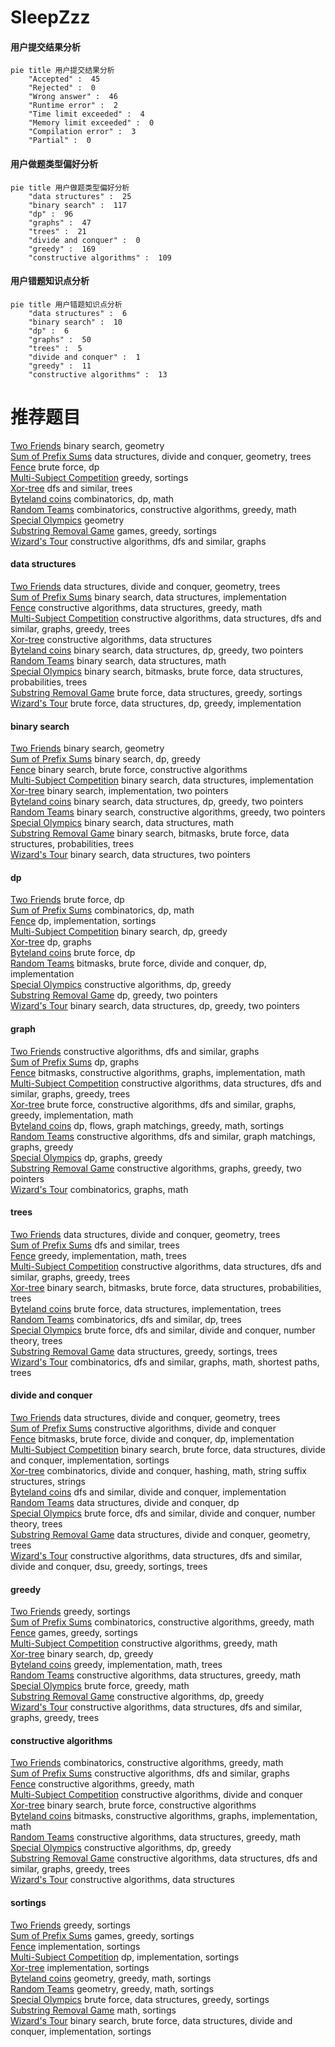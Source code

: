 # SleepZzz
<!-- tabs:start -->
#### **用户提交结果分析**

```mermaid
pie title 用户提交结果分析
    "Accepted" :  45
    "Rejected" :  0
    "Wrong answer" :  46
    "Runtime error" :  2
    "Time limit exceeded" :  4
    "Memory limit exceeded" :  0
    "Compilation error" :  3
    "Partial" :  0
```
#### **用户做题类型偏好分析**

```mermaid
pie title 用户做题类型偏好分析
    "data structures" :  25
    "binary search" :  117
    "dp" :  96
    "graphs" :  47
    "trees" :  21
    "divide and conquer" :  0
    "greedy" :  169
    "constructive algorithms" :  109
```
#### **用户错题知识点分析**

```mermaid
pie title 用户错题知识点分析
    "data structures" :  6
    "binary search" :  10
    "dp" :  6
    "graphs" :  50
    "trees" :  5
    "divide and conquer" :  1
    "greedy" :  11
    "constructive algorithms" :  13
```
<!-- tabs:end -->
# 推荐题目
[Two Friends](http://codeforces.com/problemset/problem/8/D)		binary search,
                        geometry		  
[Sum of Prefix Sums](http://codeforces.com/problemset/problem/1303/G)		data structures,
                        divide and conquer,
                        geometry,
                        trees		  
[Fence](http://codeforces.com/problemset/problem/363/B)		brute force,
                        dp		  
[Multi-Subject Competition](http://codeforces.com/problemset/problem/1082/C)		greedy,
                        sortings		  
[Xor-tree](http://codeforces.com/problemset/problem/429/A)		dfs and similar,
                        trees		  
[Byteland coins](https://codeforces.com/contest/759/problem/E)		combinatorics,
                        dp,
                        math		  
[Random Teams](http://codeforces.com/problemset/problem/478/B)		combinatorics,
                        constructive algorithms,
                        greedy,
                        math		  
[Special Olympics](http://codeforces.com/problemset/problem/199/B)		geometry		  
[Substring Removal Game](http://codeforces.com/problemset/problem/1398/B)		games,
                        greedy,
                        sortings		  
[Wizard's Tour](http://codeforces.com/problemset/problem/858/F)		constructive algorithms,
                        dfs and similar,
                        graphs		  
<!-- tabs:start -->
#### **data structures**
[Two Friends](http://codeforces.com/problemset/problem/1303/G)		data structures,
                        divide and conquer,
                        geometry,
                        trees		  
[Sum of Prefix Sums](http://codeforces.com/problemset/problem/527/C)		binary search,
                        data structures,
                        implementation		  
[Fence](http://codeforces.com/problemset/problem/1406/D)		constructive algorithms,
                        data structures,
                        greedy,
                        math		  
[Multi-Subject Competition](https://codeforces.com/contest/1287/problem/D)		constructive algorithms,
                        data structures,
                        dfs and similar,
                        graphs,
                        greedy,
                        trees		  
[Xor-tree](http://codeforces.com/problemset/problem/220/B)		constructive algorithms,
                        data structures		  
[Byteland coins](http://codeforces.com/problemset/problem/1492/C)		binary search,
                        data structures,
                        dp,
                        greedy,
                        two pointers		  
[Random Teams](http://codeforces.com/problemset/problem/1490/G)		binary search,
                        data structures,
                        math		  
[Special Olympics](http://codeforces.com/problemset/problem/1479/D)		binary search,
                        bitmasks,
                        brute force,
                        data structures,
                        probabilities,
                        trees		  
[Substring Removal Game](http://codeforces.com/problemset/problem/1497/A)		brute force,
                        data structures,
                        greedy,
                        sortings		  
[Wizard's Tour](http://codeforces.com/problemset/problem/1491/C)		brute force,
                        data structures,
                        dp,
                        greedy,
                        implementation		  
#### **binary search**
[Two Friends](http://codeforces.com/problemset/problem/8/D)		binary search,
                        geometry		  
[Sum of Prefix Sums](http://codeforces.com/problemset/problem/727/F)		binary search,
                        dp,
                        greedy		  
[Fence](http://codeforces.com/problemset/problem/938/C)		binary search,
                        brute force,
                        constructive algorithms		  
[Multi-Subject Competition](http://codeforces.com/problemset/problem/527/C)		binary search,
                        data structures,
                        implementation		  
[Xor-tree](http://codeforces.com/problemset/problem/1060/C)		binary search,
                        implementation,
                        two pointers		  
[Byteland coins](http://codeforces.com/problemset/problem/1492/C)		binary search,
                        data structures,
                        dp,
                        greedy,
                        two pointers		  
[Random Teams](http://codeforces.com/problemset/problem/1463/D)		binary search,
                        constructive algorithms,
                        greedy,
                        two pointers		  
[Special Olympics](http://codeforces.com/problemset/problem/1490/G)		binary search,
                        data structures,
                        math		  
[Substring Removal Game](http://codeforces.com/problemset/problem/1479/D)		binary search,
                        bitmasks,
                        brute force,
                        data structures,
                        probabilities,
                        trees		  
[Wizard's Tour](http://codeforces.com/problemset/problem/1436/E)		binary search,
                        data structures,
                        two pointers		  
#### **dp**
[Two Friends](http://codeforces.com/problemset/problem/363/B)		brute force,
                        dp		  
[Sum of Prefix Sums](https://codeforces.com/contest/759/problem/E)		combinatorics,
                        dp,
                        math		  
[Fence](http://codeforces.com/problemset/problem/433/B)		dp,
                        implementation,
                        sortings		  
[Multi-Subject Competition](http://codeforces.com/problemset/problem/727/F)		binary search,
                        dp,
                        greedy		  
[Xor-tree](http://codeforces.com/problemset/problem/721/C)		dp,
                        graphs		  
[Byteland coins](http://codeforces.com/problemset/problem/1272/D)		brute force,
                        dp		  
[Random Teams](http://codeforces.com/problemset/problem/1385/D)		bitmasks,
                        brute force,
                        divide and conquer,
                        dp,
                        implementation		  
[Special Olympics](http://codeforces.com/problemset/problem/1461/F)		constructive algorithms,
                        dp,
                        greedy		  
[Substring Removal Game](https://codeforces.com/contest/1240/problem/B)		dp,
                        greedy,
                        two pointers		  
[Wizard's Tour](http://codeforces.com/problemset/problem/1492/C)		binary search,
                        data structures,
                        dp,
                        greedy,
                        two pointers		  
#### **graph**
[Two Friends](http://codeforces.com/problemset/problem/858/F)		constructive algorithms,
                        dfs and similar,
                        graphs		  
[Sum of Prefix Sums](http://codeforces.com/problemset/problem/721/C)		dp,
                        graphs		  
[Fence](http://codeforces.com/problemset/problem/388/B)		bitmasks,
                        constructive algorithms,
                        graphs,
                        implementation,
                        math		  
[Multi-Subject Competition](https://codeforces.com/contest/1287/problem/D)		constructive algorithms,
                        data structures,
                        dfs and similar,
                        graphs,
                        greedy,
                        trees		  
[Xor-tree](http://codeforces.com/problemset/problem/1487/C)		brute force,
                        constructive algorithms,
                        dfs and similar,
                        graphs,
                        greedy,
                        implementation,
                        math		  
[Byteland coins](http://codeforces.com/problemset/problem/1437/C)		dp,
                        flows,
                        graph matchings,
                        greedy,
                        math,
                        sortings		  
[Random Teams](http://codeforces.com/problemset/problem/1470/D)		constructive algorithms,
                        dfs and similar,
                        graph matchings,
                        graphs,
                        greedy		  
[Special Olympics](http://codeforces.com/problemset/problem/1476/C)		dp,
                        graphs,
                        greedy		  
[Substring Removal Game](http://codeforces.com/problemset/problem/1304/D)		constructive algorithms,
                        graphs,
                        greedy,
                        two pointers		  
[Wizard's Tour](http://codeforces.com/problemset/problem/1475/C)		combinatorics,
                        graphs,
                        math		  
#### **trees**
[Two Friends](http://codeforces.com/problemset/problem/1303/G)		data structures,
                        divide and conquer,
                        geometry,
                        trees		  
[Sum of Prefix Sums](http://codeforces.com/problemset/problem/429/A)		dfs and similar,
                        trees		  
[Fence](http://codeforces.com/problemset/problem/1361/D)		greedy,
                        implementation,
                        math,
                        trees		  
[Multi-Subject Competition](https://codeforces.com/contest/1287/problem/D)		constructive algorithms,
                        data structures,
                        dfs and similar,
                        graphs,
                        greedy,
                        trees		  
[Xor-tree](http://codeforces.com/problemset/problem/1479/D)		binary search,
                        bitmasks,
                        brute force,
                        data structures,
                        probabilities,
                        trees		  
[Byteland coins](http://codeforces.com/problemset/problem/1511/C)		brute force,
                        data structures,
                        implementation,
                        trees		  
[Random Teams](http://codeforces.com/problemset/problem/1499/F)		combinatorics,
                        dfs and similar,
                        dp,
                        trees		  
[Special Olympics](http://codeforces.com/problemset/problem/1491/E)		brute force,
                        dfs and similar,
                        divide and conquer,
                        number theory,
                        trees		  
[Substring Removal Game](http://codeforces.com/problemset/problem/1466/D)		data structures,
                        greedy,
                        sortings,
                        trees		  
[Wizard's Tour](http://codeforces.com/problemset/problem/1495/D)		combinatorics,
                        dfs and similar,
                        graphs,
                        math,
                        shortest paths,
                        trees		  
#### **divide and conquer**
[Two Friends](http://codeforces.com/problemset/problem/1303/G)		data structures,
                        divide and conquer,
                        geometry,
                        trees		  
[Sum of Prefix Sums](http://codeforces.com/problemset/problem/873/D)		constructive algorithms,
                        divide and conquer		  
[Fence](http://codeforces.com/problemset/problem/1385/D)		bitmasks,
                        brute force,
                        divide and conquer,
                        dp,
                        implementation		  
[Multi-Subject Competition](http://codeforces.com/problemset/problem/1461/D)		binary search,
                        brute force,
                        data structures,
                        divide and conquer,
                        implementation,
                        sortings		  
[Xor-tree](http://codeforces.com/problemset/problem/1466/G)		combinatorics,
                        divide and conquer,
                        hashing,
                        math,
                        string suffix structures,
                        strings		  
[Byteland coins](http://codeforces.com/problemset/problem/1490/D)		dfs and similar,
                        divide and conquer,
                        implementation		  
[Random Teams](https://codeforces.com/contest/1483/problem/C)		data structures,
                        divide and conquer,
                        dp		  
[Special Olympics](http://codeforces.com/problemset/problem/1491/E)		brute force,
                        dfs and similar,
                        divide and conquer,
                        number theory,
                        trees		  
[Substring Removal Game](http://codeforces.com/problemset/problem/1303/G)		data structures,
                        divide and conquer,
                        geometry,
                        trees		  
[Wizard's Tour](http://codeforces.com/problemset/problem/1494/D)		constructive algorithms,
                        data structures,
                        dfs and similar,
                        divide and conquer,
                        dsu,
                        greedy,
                        sortings,
                        trees		  
#### **greedy**
[Two Friends](http://codeforces.com/problemset/problem/1082/C)		greedy,
                        sortings		  
[Sum of Prefix Sums](http://codeforces.com/problemset/problem/478/B)		combinatorics,
                        constructive algorithms,
                        greedy,
                        math		  
[Fence](http://codeforces.com/problemset/problem/1398/B)		games,
                        greedy,
                        sortings		  
[Multi-Subject Competition](http://codeforces.com/problemset/problem/1054/G)		constructive algorithms,
                        greedy,
                        math		  
[Xor-tree](http://codeforces.com/problemset/problem/727/F)		binary search,
                        dp,
                        greedy		  
[Byteland coins](http://codeforces.com/problemset/problem/1361/D)		greedy,
                        implementation,
                        math,
                        trees		  
[Random Teams](http://codeforces.com/problemset/problem/1406/D)		constructive algorithms,
                        data structures,
                        greedy,
                        math		  
[Special Olympics](http://codeforces.com/problemset/problem/1236/A)		brute force,
                        greedy,
                        math		  
[Substring Removal Game](http://codeforces.com/problemset/problem/1461/F)		constructive algorithms,
                        dp,
                        greedy		  
[Wizard's Tour](https://codeforces.com/contest/1287/problem/D)		constructive algorithms,
                        data structures,
                        dfs and similar,
                        graphs,
                        greedy,
                        trees		  
#### **constructive algorithms**
[Two Friends](http://codeforces.com/problemset/problem/478/B)		combinatorics,
                        constructive algorithms,
                        greedy,
                        math		  
[Sum of Prefix Sums](http://codeforces.com/problemset/problem/858/F)		constructive algorithms,
                        dfs and similar,
                        graphs		  
[Fence](http://codeforces.com/problemset/problem/1054/G)		constructive algorithms,
                        greedy,
                        math		  
[Multi-Subject Competition](http://codeforces.com/problemset/problem/873/D)		constructive algorithms,
                        divide and conquer		  
[Xor-tree](http://codeforces.com/problemset/problem/938/C)		binary search,
                        brute force,
                        constructive algorithms		  
[Byteland coins](http://codeforces.com/problemset/problem/388/B)		bitmasks,
                        constructive algorithms,
                        graphs,
                        implementation,
                        math		  
[Random Teams](http://codeforces.com/problemset/problem/1406/D)		constructive algorithms,
                        data structures,
                        greedy,
                        math		  
[Special Olympics](http://codeforces.com/problemset/problem/1461/F)		constructive algorithms,
                        dp,
                        greedy		  
[Substring Removal Game](https://codeforces.com/contest/1287/problem/D)		constructive algorithms,
                        data structures,
                        dfs and similar,
                        graphs,
                        greedy,
                        trees		  
[Wizard's Tour](http://codeforces.com/problemset/problem/220/B)		constructive algorithms,
                        data structures		  
#### **sortings**
[Two Friends](http://codeforces.com/problemset/problem/1082/C)		greedy,
                        sortings		  
[Sum of Prefix Sums](http://codeforces.com/problemset/problem/1398/B)		games,
                        greedy,
                        sortings		  
[Fence](http://codeforces.com/problemset/problem/807/A)		implementation,
                        sortings		  
[Multi-Subject Competition](http://codeforces.com/problemset/problem/433/B)		dp,
                        implementation,
                        sortings		  
[Xor-tree](http://codeforces.com/problemset/problem/1121/A)		implementation,
                        sortings		  
[Byteland coins](https://codeforces.com/contest/1496/problem/C)		geometry,
                        greedy,
                        math,
                        sortings		  
[Random Teams](http://codeforces.com/problemset/problem/1495/A)		geometry,
                        greedy,
                        math,
                        sortings		  
[Special Olympics](http://codeforces.com/problemset/problem/1497/A)		brute force,
                        data structures,
                        greedy,
                        sortings		  
[Substring Removal Game](http://codeforces.com/problemset/problem/1427/A)		math,
                        sortings		  
[Wizard's Tour](http://codeforces.com/problemset/problem/1461/D)		binary search,
                        brute force,
                        data structures,
                        divide and conquer,
                        implementation,
                        sortings		  
<!-- tabs:end -->
